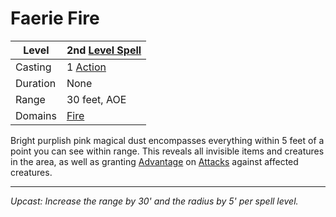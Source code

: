 # Faerie Fire

| Level    | 2nd [Level Spell](../../../Spell%20Level.md)        |
| -------- | --------------------------------------------------- |
| Casting  | 1 [Action](../../../../Game%20Procedures/Action.md) |
| Duration | None                                                |
| Range    | 30 feet, AOE                                        |
| Domains  | [Fire](../../../Spell%20Domains/Fire.md)            |

Bright purplish pink magical dust encompasses everything within 5 feet of a point you can see within range. This reveals all invisible items and creatures in the area, as well as granting [Advantage](../../../../Game%20Procedures/Dice%20Rolls/Advantage.md) on [Attacks](../../../../Game%20Procedures/Attack.md) against affected creatures.

---
*Upcast: Increase the range by 30' and the radius by 5' per spell level.*